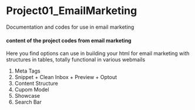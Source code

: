 # Project01_EmailMarketing
Documentation and codes for use in email marketing

#### content of the project codes from email marketing

Here you find options can use in building your html for email marketing with structures in tables, totally functional in various webmails 

1. Meta Tags
2. Snippet + Clean Inbox + Preview + Optout
3. Content Structure
4. Cupom Model
5. Showcase
6. Search Bar

